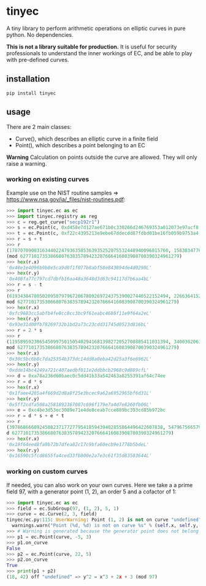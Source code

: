 # tinyec
A tiny library to perform arithmetic operations on elliptic curves in pure python. No dependencies.

**This is not a library suitable for production.** It is useful for security professionals to understand the inner workings of EC, and be able to play with pre-defined curves.

## installation
`pip install tinyec`

## usage
There are 2 main classes:
* Curve(), which describes an elliptic curve in a finite field
* Point(), which describes a point belonging to an EC

**Warning** Calculation on points outside the curve are allowed. They will only raise a warning.

### working on existing curves
Example use on the NIST routine samples => https://www.nsa.gov/ia/_files/nist-routines.pdf:
```python
>>> import tinyec.ec as ec
>>> import tinyec.registry as reg
>>> c = reg.get_curve("secp192r1")
>>> s = ec.Point(c, 0xd458e7d127ae671b0c330266d246769353a012073e97acf8, 0x325930500d851f336bddc050cf7fb11b5673a1645086df3b)
>>> t = ec.Point(c, 0xf22c4395213e9ebe67ddecdd87fdbd01be16fb059b9753a4, 0x264424096af2b3597796db48f8dfb41fa9cecc97691a9c79)
>>> r = s + t
>>> r
(1787070900316344022479363585363935252075532448940096815760, 1583034776780933252095415958625802984888372377603917916747) on secp192r1 => y^2 = x^3 + 6277101735386680763835789423207666416083908700390324961276x + 2455155546008943817740293915197451784769108058161191238065 
(mod 6277101735386680763835789423207666416083908700390324961279)
>>> hex(r.x)
'0x48e1e4096b9b8e5ca9d0f1f077b8abf58e843894de4d0290L'
>>> hex(r.y)
'0x408fa77c797cd7dbfb16aa48a3648d3d63c94117d7b6aa4bL'
>>> r = s - t
>>> r
(6193438478050209507979672067809269724375390027440522152494, 226636415264149817017346905052752138772359775362461041003) on secp192r1 => y^2 = x^3 + 6277101735386680763835789423207666416083908700390324961276x + 2455155546008943817740293915197451784769108058161191238065 (
mod 6277101735386680763835789423207666416083908700390324961279)
>>> hex(r.x)
'0xfc9683cc5abfb4fe0cc8cc3bc9f61eabc4688f11e9f64a2eL'
>>> hex(r.y)
'0x93e31d00fb78269732b1bd2a73c23cdd31745d0523d816bL'
>>> r = 2 * s
>>> r
(1195895923065450997501505402941681398272052708885411031394, 340030206158745947396451508065335698335058477174385838543) on secp192r1 => y^2 = x^3 + 6277101735386680763835789423207666416083908700390324961276x + 2455155546008943817740293915197451784769108058161191238065 (
mod 6277101735386680763835789423207666416083908700390324961279)
>>> hex(r.x)
'0x30c5bc6b8c7da25354b373dc14dd8a0eba42d25a3f6e6962L'
>>> hex(r.y)
'0xdde14bc4249a721c407aedbf011e2ddbbcb2968c9d889cfL'
>>> d = 0xa78a236d60baec0c5dd41b33a542463a8255391af64c74ee
>>> r = d * s
>>> hex(r.x)
'0x1faee4205a4f669d2d0a8f25e3bcec9a62a6952965bf6d31L'
>>> hex(r.y)
'0x5ff2cdfa508a2581892367087c696f179e7a4d7e8260fb06L'
>>> e = 0xc4be3d53ec3089e71e4de8ceab7cce889bc393cd85b972bc
>>> r = d * s + e * t
>>> r
(39786866609245082371772779541859439402855864496422607838, 547967566579883709478937502153554894699060378424501614148) on secp192r1 => y^2 = x^3 + 6277101735386680763835789423207666416083908700390324961276x + 2455155546008943817740293915197451784769108058161191238065 (mo
d 6277101735386680763835789423207666416083908700390324961279)
>>> hex(r.x)
'0x19f64eed8fa9b72b7dfea82c17c9bfa60ecb9e1778b5bdeL'
>>> hex(r.y)
'0x16590c5fcd8655fa4ced33fb800e2a7e3c61f35d83503644L'
```

### working on custom curves
If needed, you can also work on your own curves. Here we take a a prime field 97, with a generator point (1, 2), an order 5 and a cofactor of 1:
```python
>>> import tinyec.ec as ec
>>> field = ec.SubGroup(97, (1, 2), 5, 1)
>>> curve = ec.Curve(2, 3, field)
tinyec/ec.py:115: UserWarning: Point (1, 2) is not on curve "undefined" => y^2 = x^3 + 2x + 3 (mod 97)
  warnings.warn("Point (%d, %d) is not on curve %s" % (self.x, self.y, self.curve))
>>> # Warning is generated because the generator point does not belong to the curve
>>> p1 = ec.Point(curve, -5, 3)
>>> p1.on_curve
False
>>> p2 = ec.Point(curve, 22, 5)
>>> p2.on_curve
True
>>> print(p1 + p2)
(18, 42) off "undefined" => y^2 = x^3 + 2x + 3 (mod 97)
```
